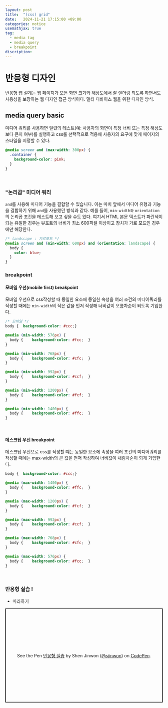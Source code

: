 ```yaml
---
layout: post
title:  "(css) grid"
date:   2024-11-21 17:15:00 +09:00
categories: notice
usemathjax: true
tag:
  - media tag
  - media query
  - breakpoint
discription: 
---
```


# 반응형 디자인

반응형 웹 설계는 웹 페이지가 모든 화면 크기와 해상도에서 잘 렌더링 되도록 하면서도 사용성을 보장하는 웹 디자인 접근 방식이다. 멀티 디바이스 웹을 위한 디자인 방식.

## media query basic

미디어 쿼리를 사용하면 일련의 테스트(예: 사용자의 화면이 특정 너비 또는 특정 해상도보다 큰지 여부)를 실행하고 css룰 선택적으로 적용해 사용자의 요구에 맞게 페이지의 스타일을 지정할 수 있다.


```css
@media screen and (max-width: 300px) {
  .container {
    background-color: pink;
  }
}
```

<br>

### "논리곱" 미디어 쿼리

`and`를 사용해 미디어 기능을 결합할 수 있습니다. 이는 마치 앞에서 미디어 유형과 기능을 결합하기 위해 `and`를 사용했던 방식과 같다. 예를 들어, `min-width와` `orientation`의 논리곱 조건을 테스트해 보고 싶을 수도 있다. 여기서 HTML 본문 텍스트가 파란색이 되는 유일한 경우는 뷰포트의 너비가 최소 600픽셀 이상이고 장치가 가로 모드인 경우에만 해당한다.


```css
/* landscape : 가로모드 */
@media screen and (min-width: 600px) and (orientation: landscape) {
  body {
    color: blue;
  }
}
```

### breakpoint

#### 모바일 우선(mobile first) breakpoint

모바일 우선으로 css작성할 때 동일한 요소에 동일한 속성을 여러 조건의 미디어쿼리를 작성할 때에는 `min-width`의 작은 값을 먼저 작성해 너비값이 오름차순이 되도록 기입한다.

```css
/* 모바일 */
body {  background-color: #ccc;}

@media (min-width: 576px) {
  body {    background-color: #fcc;  }
}

@media (min-width: 768px) {
  body {    background-color: #cfc;  }
}

@media (min-width: 992px) {
  body {    background-color: #ccf;  }
}

@media (min-width: 1200px) {
  body {    background-color: #fcf;  }
}

@media (min-width: 1400px) {
  body {    background-color: #ffc;  }
}
```

<br>

#### 데스크탑 우선 breakpoint

데스크탑 우선으로 css를 작성할 떄는 동일한 요소에 속성을 여러 조건의 미디어쿼리를 작성할 때에는 max-width의 큰 값을 먼저 작성하여 너비값이 내림차순이 되게 기입한다.

```css
body {  background-color: #ccc;}

@media (max-width: 1400px) {
  body {    background-color: #ffc;  }
}

@media (max-width: 1200px) {
  body {    background-color: #fcf;  }
}

@media (max-width: 992px) {
  body {    background-color: #ccf;  }
}

@media (max-width: 768px) {
  body {    background-color: #cfc;  }
}

@media (max-width: 576px) {
  body {    background-color: #fcc;  }
}
```

<br>

### 반응형 실습 !

- 따라하기

<p class="codepen" data-height="300" data-default-tab="html,result" data-slug-hash="dyxBJrE" data-pen-title="반응형 실습" data-user="sjinwon" style="height: 300px; box-sizing: border-box; display: flex; align-items: center; justify-content: center; border: 2px solid; margin: 1em 0; padding: 1em;">
  <span>See the Pen <a href="https://codepen.io/sjinwon/pen/dyxBJrE">
  반응형 실습</a> by Shen Jinwon (<a href="https://codepen.io/sjinwon">@sjinwon</a>)
  on <a href="https://codepen.io">CodePen</a>.</span>
</p>
<script async src="https://cpwebassets.codepen.io/assets/embed/ei.js"></script>